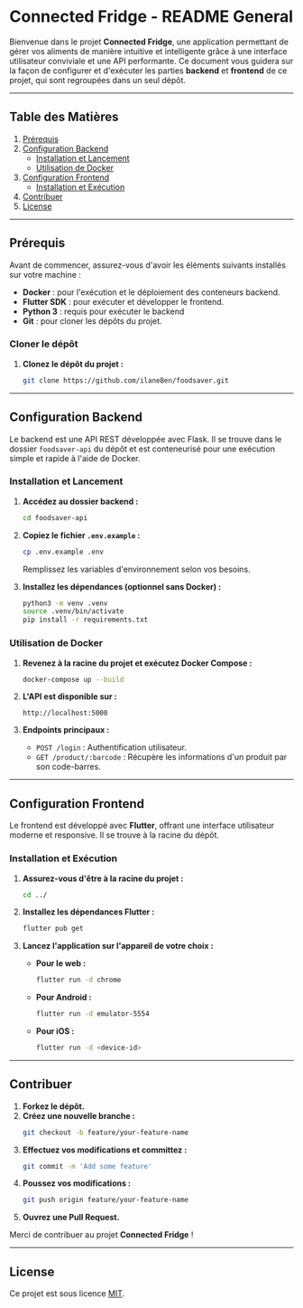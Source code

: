 # Connected Fridge - README General

Bienvenue dans le projet **Connected Fridge**, une application permettant de gérer vos aliments de manière intuitive et intelligente grâce à une interface utilisateur conviviale et une API performante. Ce document vous guidera sur la façon de configurer et d'exécuter les parties **backend** et **frontend** de ce projet, qui sont regroupées dans un seul dépôt.

---

## Table des Matières

1. [Prérequis](#prérequis)
2. [Configuration Backend](#configuration-backend)
   - [Installation et Lancement](#installation-et-lancement)
   - [Utilisation de Docker](#utilisation-de-docker)
3. [Configuration Frontend](#configuration-frontend)
   - [Installation et Exécution](#installation-et-exécution)
4. [Contribuer](#contribuer)
5. [License](#license)

---

## Prérequis

Avant de commencer, assurez-vous d'avoir les éléments suivants installés sur votre machine :

- **Docker** : pour l'exécution et le déploiement des conteneurs backend.
- **Flutter SDK** : pour exécuter et développer le frontend.
- **Python 3** : requis pour exécuter le backend 
- **Git** : pour cloner les dépôts du projet.

### Cloner le dépôt

1. **Clonez le dépôt du projet :**
   ```bash
   git clone https://github.com/ilaneBen/foodsaver.git
   ```

---

## Configuration Backend

Le backend est une API REST développée avec Flask. Il se trouve dans le dossier `foodsaver-api` du dépôt et est conteneurisé pour une exécution simple et rapide à l'aide de Docker.

### Installation et Lancement

1. **Accédez au dossier backend :**
   ```bash
   cd foodsaver-api
   ```

2. **Copiez le fichier `.env.example` :**
   ```bash
   cp .env.example .env
   ```
   Remplissez les variables d'environnement selon vos besoins.

3. **Installez les dépendances (optionnel sans Docker) :**
   ```bash
   python3 -m venv .venv
   source .venv/bin/activate
   pip install -r requirements.txt
   ```

### Utilisation de Docker

1. **Revenez à la racine du projet et exécutez Docker Compose :**
   ```bash
   docker-compose up --build
   ```

2. **L'API est disponible sur :**
   ```
   http://localhost:5000
   ```

3. **Endpoints principaux :**
   - `POST /login` : Authentification utilisateur.
   - `GET /product/:barcode` : Récupère les informations d'un produit par son code-barres.

---

## Configuration Frontend

Le frontend est développé avec **Flutter**, offrant une interface utilisateur moderne et responsive. Il se trouve à la racine du dépôt.

### Installation et Exécution

1. **Assurez-vous d'être à la racine du projet :**
   ```bash
   cd ../
   ```

2. **Installez les dépendances Flutter :**
   ```bash
   flutter pub get
   ```

3. **Lancez l'application sur l'appareil de votre choix :**

   - **Pour le web :**
     ```bash
     flutter run -d chrome
     ```

   - **Pour Android :**
     ```bash
     flutter run -d emulator-5554
     ```

   - **Pour iOS :**
     ```bash
     flutter run -d <device-id>
     ```

---

## Contribuer

1. **Forkez le dépôt.**
2. **Créez une nouvelle branche :**
   ```bash
   git checkout -b feature/your-feature-name
   ```
3. **Effectuez vos modifications et committez :**
   ```bash
   git commit -m 'Add some feature'
   ```
4. **Poussez vos modifications :**
   ```bash
   git push origin feature/your-feature-name
   ```
5. **Ouvrez une Pull Request.**

Merci de contribuer au projet **Connected Fridge** !

---

## License

Ce projet est sous licence [MIT](LICENSE).

